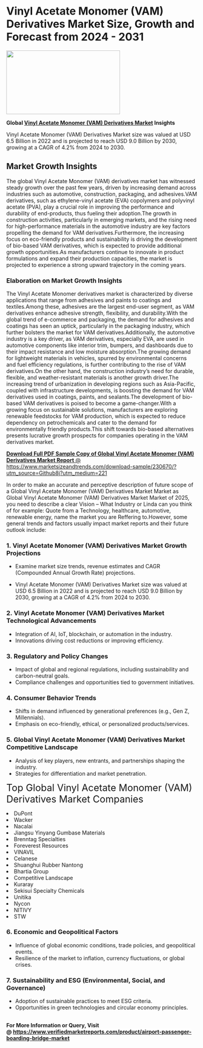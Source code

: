 <H1>Vinyl Acetate Monomer (VAM) Derivatives Market Size, Growth and Forecast from 2024 - 2031</H1><img class="aligncenter size-medium wp-image-584254" src="https://thirdeyenews.in/wp-content/uploads/2024/09/Global-Market-Research-300x168.jpeg" alt="" width="300" height="168" /><p><strong>Global&nbsp;<a href="https://www.marketsizeandtrends.com/download-sample/230670/?utm_source=Github8j?utm_medium=221">Vinyl Acetate Monomer (VAM) Derivatives Market</a> Insights</strong></p><p>Vinyl Acetate Monomer (VAM) Derivatives Market size was valued at USD 6.5 Billion in 2022 and is projected to reach USD 9.0 Billion by 2030, growing at a CAGR of 4.2% from 2024 to 2030.</p><p><h2>Market Growth Insights</h2> The global Vinyl Acetate Monomer (VAM) derivatives market has witnessed steady growth over the past few years, driven by increasing demand across industries such as automotive, construction, packaging, and adhesives.VAM derivatives, such as ethylene-vinyl acetate (EVA) copolymers and polyvinyl acetate (PVA), play a crucial role in improving the performance and durability of end-products, thus fueling their adoption.The growth in construction activities, particularly in emerging markets, and the rising need for high-performance materials in the automotive industry are key factors propelling the demand for VAM derivatives.Furthermore, the increasing focus on eco-friendly products and sustainability is driving the development of bio-based VAM derivatives, which is expected to provide additional growth opportunities.As manufacturers continue to innovate in product formulations and expand their production capacities, the market is projected to experience a strong upward trajectory in the coming years.<p><a href="#"></a></p> <h3>Elaboration on Market Growth Insights</h3> The Vinyl Acetate Monomer derivatives market is characterized by diverse applications that range from adhesives and paints to coatings and textiles.Among these, adhesives are the largest end-user segment, as VAM derivatives enhance adhesive strength, flexibility, and durability.With the global trend of e-commerce and packaging, the demand for adhesives and coatings has seen an uptick, particularly in the packaging industry, which further bolsters the market for VAM derivatives.Additionally, the automotive industry is a key driver, as VAM derivatives, especially EVA, are used in automotive components like interior trim, bumpers, and dashboards due to their impact resistance and low moisture absorption.The growing demand for lightweight materials in vehicles, spurred by environmental concerns and fuel efficiency regulations, is further contributing to the rise of VAM derivatives.On the other hand, the construction industry’s need for durable, flexible, and weather-resistant materials is another growth driver.The increasing trend of urbanization in developing regions such as Asia-Pacific, coupled with infrastructure developments, is boosting the demand for VAM derivatives used in coatings, paints, and sealants.The development of bio-based VAM derivatives is poised to become a game-changer.With a growing focus on sustainable solutions, manufacturers are exploring renewable feedstocks for VAM production, which is expected to reduce dependency on petrochemicals and cater to the demand for environmentally friendly products.This shift towards bio-based alternatives presents lucrative growth prospects for companies operating in the VAM derivatives market.<p><a href="#"></p><p><span class=""><strong>Download Full PDF Sample Copy of Global Vinyl Acetate Monomer (VAM) Derivatives Market Report</strong> @ <a href="https://www.marketsizeandtrends.com/download-sample/230670/?utm_source=Github8j?utm_medium=221" target="_blank">https://www.marketsizeandtrends.com/download-sample/230670/?utm_source=Github8j?utm_medium=221</a></span></p><p>In order to make an accurate and perceptive description of future scope of a Global&nbsp;Vinyl Acetate Monomer (VAM) Derivatives Market Market as Global&nbsp;Vinyl Acetate Monomer (VAM) Derivatives Market Market of 2025, you need to describe a clear Vision &ndash; What Industry or Linda can you think of for example: Quote from a Technology, healthcare, automotive, renewable energy, name the market you are Reffering to.However, some general trends and factors usually impact market reports and their future outlook include:</p><h3>1.&nbsp;<strong>Vinyl Acetate Monomer (VAM) Derivatives Market Growth Projections</strong></h3><ul><li>Examine market size trends, revenue estimates and CAGR (Compounded Annual Growth Rate) projections.</li><li><p>Vinyl Acetate Monomer (VAM) Derivatives Market size was valued at USD 6.5 Billion in 2022 and is projected to reach USD 9.0 Billion by 2030, growing at a CAGR of 4.2% from 2024 to 2030.</p></li></ul><h3>2.&nbsp;<strong>Vinyl Acetate Monomer (VAM) Derivatives Market Technological Advancements</strong></h3><ul><li>Integration of AI, IoT, blockchain, or automation in the industry.</li><li>Innovations driving cost reductions or improving efficiency.</li></ul><h3>3.&nbsp;<strong>Regulatory and Policy Changes</strong></h3><ul><li>Impact of global and regional regulations, including sustainability and carbon-neutral goals.</li><li>Compliance challenges and opportunities tied to government initiatives.</li></ul><h3>4.&nbsp;<strong>Consumer Behavior Trends</strong></h3><ul><li>Shifts in demand influenced by generational preferences (e.g., Gen Z, Millennials).</li><li>Emphasis on eco-friendly, ethical, or personalized products/services.</li></ul><h3>5.&nbsp;<strong>Global Vinyl Acetate Monomer (VAM) Derivatives Market Competitive Landscape</strong></h3><ul><li>Analysis of key players, new entrants, and partnerships shaping the industry.</li><li>Strategies for differentiation and market penetration.</li></ul><p data-pm-slice="1 1 []"><span style="color: inherit; font-family: inherit; font-size: 25px;">Top Global Vinyl Acetate Monomer (VAM) Derivatives Market Companies</span></p><div class="" data-test-id=""><p><li>DuPont</li><li> Wacker</li><li> Nacalai</li><li> Jiangsu Yinyang Gumbase Materials</li><li> Brenntag Specialties</li><li> Foreverest Resources</li><li> VINAVIL</li><li> Celanese</li><li> Shuanghui Rubber Nantong</li><li> Bhartia Group</li><li> Competitive Landscape</li><li> Kuraray</li><li> Sekisui Specialty Chemicals</li><li> Unitika</li><li> Nycon</li><li> NITIVY</li><li> STW</li></p></div><h3>6.&nbsp;<strong>Economic and Geopolitical Factors</strong></h3><ul><li>Influence of global economic conditions, trade policies, and geopolitical events.</li><li>Resilience of the market to inflation, currency fluctuations, or global crises.</li></ul><h3>7.&nbsp;<strong>Sustainability and ESG (Environmental, Social, and Governance)</strong></h3><ul><li>Adoption of sustainable practices to meet ESG criteria.</li><li>Opportunities in green technologies and circular economy principles.</li></ul><h2><strong style="font-size: 14px;">For More Information or Query, Visit @&nbsp;</strong><a style="background-color: #ffffff; font-size: 14px;" href="https://www.marketsizeandtrends.com/report/vinyl-acetate-monomer-vam-derivatives-market/" target="_blank">https://www.verifiedmarketreports.com/product/airport-passenger-boarding-bridge-market</a></h2>
